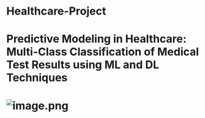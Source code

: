 # Healthcare-Project
# Predictive Modeling in Healthcare: Multi-Class Classification of Medical Test Results using ML and DL Techniques
# ![image.png](attachment:4ff7b1b4-d75a-4829-9089-1866a78ce7ba.png)
